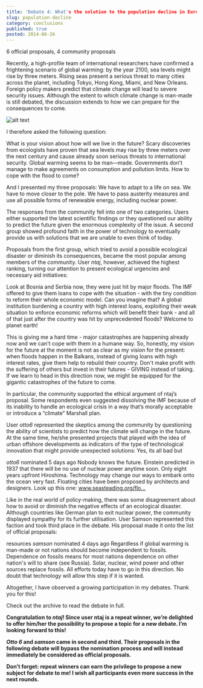 ```yaml
---
title: 'Debate 4: What's the solution to the population decline in Europe?'
slug: population-decline
category: conclusions
published: true
posted: 2014-06-26
---
```


6 official proposals, 4 community proposals

Recently, a high-profile team of international researchers have confirmed a frightening scenario of global warming: by the year 2100, sea levels might rise by three meters. Rising seas present a serious threat to many cities across the planet, including Tokyo, Hong Kong, Miami, and New Orleans. Foreign policy makers predict that climate change will lead to severe security issues. Although the extent to which climate change is man-made is still debated, the discussion extends to how we can prepare for the consequences to come.

![alt text](https://s3-eu-west-1.amazonaws.com/lavapolis.bucket/lavapolis_media/Friday_DB4.jpg)

I therefore asked the following question:

What is your vision about how will we live in the future?
Scary discoveries from ecologists have proven that sea levels may rise by three meters over the next century and cause already soon serious threats to international security. Global warming seems to be man—made. Governments don’t manage to make agreements on consumption and pollution limits. How to cope with the flood to come? 

And I presented my three proposals:
We have to adapt to a life on sea. 
We have to move closer to the pole.
We have to pass austerity measures and use all possible forms of renewable energy, including nuclear power.

The responses from the community fell into one of two categories. Users either supported the latest scientific findings or they questioned our ability to predict the future given the enormous complexity of the issue. A second group showed profound faith in the power of technology to eventually provide us with solutions that we are unable to even think of today.

Proposals from the first group, which tried to avoid a possible ecological disaster or diminish its consequences, became the most popular among members of the community. 
User _ntaj_, however, achieved the highest ranking, turning our attention to present ecological urgencies and necessary aid initiatives: 

Look at Bosnia and Serbia now, they were just hit by major floods. The IMF offered to give them loans to cope with the situation - with the tiny condition to reform their whole economic model. Can you imagine that? A global institution burdening a country with high interest loans, exploiting their weak situation to enforce economic reforms which will benefit their bank - and all of that just after the country was hit by unprecedented floods? Welcome to planet earth! 

This is giving me a hard time - major catastrophes are happening already now and we can't cope with them in a humane way. So, honestly, my vision for the future at the moment is not as clear as my vision for the present: when floods happen in the Balkans, instead of giving loans with high interest rates, give them help to rebuild their country. Don't make profit with the suffering of others but invest in their futures - GIVING instead of taking. If we learn to head in this direction now, we might be equipped for the gigantic catastrophes of the future to come.

In particular, the community supported the ethical argument of ntaj’s proposal. Some respondents even suggested dissolving the IMF because of its inability to handle an ecological crisis in a way that’s morally acceptable  or introduce a “climate” Marshall plan.

User _otto6_ represented the skeptics among the community by questioning the ability of scientists to predict how the climate will change in the future. At the same time, he/she presented projects that played with the idea of urban offshore developments as indicators of the type of technological innovation that might provide unexpected solutions: 
Yes, its all bad but

_otto6_     nominated 5 days ago
Nobody knows the future. Einstein predicted in 1937 that there will be no use of nuclear power anytime soon. Only eight years upfront Hiroshima. Technology may change our ways to embark onto the ocean very fast. Floating cities have been proposed by architects and designers. Look up this one: www.seasteading.org/flo…

Like in the real world of policy-making, there was some disagreement about how to avoid or diminish the negative effects of an ecological disaster. Although countries like German plan to exit nuclear power, the community displayed sympathy for its further utilisation. User Samson represented this faction and took third place in the debate. His proposal made it onto the list of official proposals:

resources
_samson_     nominated 4 days ago
Regardless if global warming is man-made or not nations should become independent to fossils. Dependence on fossils means for most nations dependence on other nation's will to share (see Russia). Solar, nuclear, wind power and other sources replace fossils. All efforts today have to go in this direction. No doubt that technology will allow this step if it is wanted.

Altogether, I have observed a growing participation in my debates. Thank you for this!

Check out the archive to read the debate in full.

**Congratulation to _ntaj_! Since user ntaj is a repeat winner, we’re delighted to offer him/her the possibility to propose a topic for a new debate. I’m looking forward to this!**

**_Otto 6_ and _samson_ came in second and third. Their proposals in the following debate will bypass the nomination process and will instead immediately be considered as official proposals.** 

**Don’t forget: repeat winners can earn the privilege to propose a new subject for debate to me!
I wish all participants even more success in the next rounds.**

